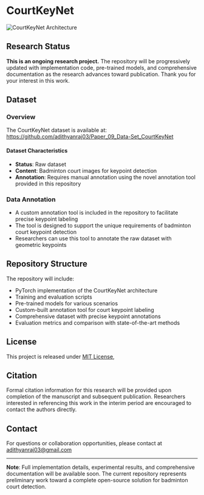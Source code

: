 # CourtKeyNet


![CourtKeyNet Architecture](https://github.com/adithyanraj03/courtkeynet/raw/main/images/architecture.png)

## Research Status

**This is an ongoing research project.** The repository will be progressively updated with implementation code, pre-trained models, and comprehensive documentation as the research advances toward publication. Thank you for your interest in this work.

## Dataset
### Overview
The CourtKeyNet dataset is available at: https://github.com/adithyanraj03/Paper_09_Data-Set_CourtKeyNet

#### Dataset Characteristics
- **Status**: Raw dataset
- **Content**: Badminton court images for keypoint detection
- **Annotation**: Requires manual annotation using the novel annotation tool provided in this repository

### Data Annotation
- A custom annotation tool is included in the repository to facilitate precise keypoint labeling
- The tool is designed to support the unique requirements of badminton court keypoint detection
- Researchers can use this tool to annotate the raw dataset with geometric keypoints
## Repository Structure

The repository will include:

- PyTorch implementation of the CourtKeyNet architecture
- Training and evaluation scripts
- Pre-trained models for various scenarios
- Custom-built annotation tool for court keypoint labeling
- Comprehensive dataset with precise keypoint annotations
- Evaluation metrics and comparison with state-of-the-art methods

## License

This project is released under [MIT License](LICENSE), 

## Citation

Formal citation information for this research will be provided upon completion of the manuscript and subsequent publication. Researchers interested in referencing this work in the interim period are encouraged to contact the authors directly.

## Contact

For questions or collaboration opportunities, please contact at adithyanraj03@gmail.com

---

**Note**: Full implementation details, experimental results, and comprehensive documentation will be available soon. The current repository represents preliminary work toward a complete open-source solution for badminton court detection.

